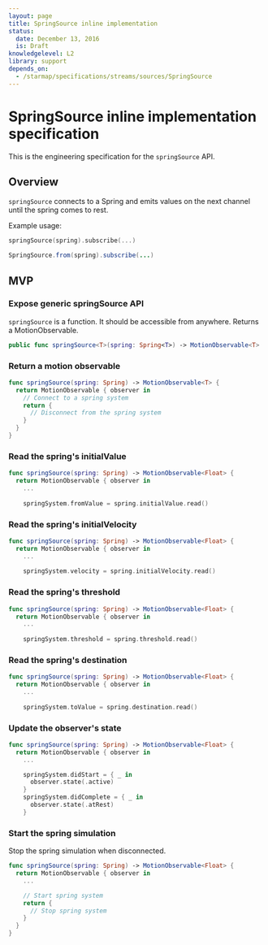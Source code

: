 ```yaml
---
layout: page
title: SpringSource inline implementation
status:
  date: December 13, 2016
  is: Draft
knowledgelevel: L2
library: support
depends_on:
  - /starmap/specifications/streams/sources/SpringSource
---
```


# SpringSource inline implementation specification

This is the engineering specification for the `springSource` API.

## Overview

`springSource` connects to a Spring and emits values on the next channel until the spring comes to
rest.

Example usage:

```swift
springSource(spring).subscribe(...)
```

```java
SpringSource.from(spring).subscribe(...)
```

## MVP

### Expose generic springSource API

`springSource` is a function. It should be accessible from anywhere. Returns a MotionObservable.

```swift
public func springSource<T>(spring: Spring<T>) -> MotionObservable<T>
```

### Return a motion observable

```swift
func springSource(spring: Spring) -> MotionObservable<T> {
  return MotionObservable { observer in
    // Connect to a spring system
    return {
      // Disconnect from the spring system
    }
  }
}
```

### Read the spring's initialValue

```swift
func springSource(spring: Spring) -> MotionObservable<Float> {
  return MotionObservable { observer in
    ...
    
    springSystem.fromValue = spring.initialValue.read() 
```

### Read the spring's initialVelocity

```swift
func springSource(spring: Spring) -> MotionObservable<Float> {
  return MotionObservable { observer in
    ...
    
    springSystem.velocity = spring.initialVelocity.read() 
```

### Read the spring's threshold

```swift
func springSource(spring: Spring) -> MotionObservable<Float> {
  return MotionObservable { observer in
    ...
    
    springSystem.threshold = spring.threshold.read() 
```

### Read the spring's destination

```swift
func springSource(spring: Spring) -> MotionObservable<Float> {
  return MotionObservable { observer in
    ...
    
    springSystem.toValue = spring.destination.read() 
```

### Update the observer's state

```swift
func springSource(spring: Spring) -> MotionObservable<Float> {
  return MotionObservable { observer in
    ...

    springSystem.didStart = { _ in
      observer.state(.active)
    }
    springSystem.didComplete = { _ in
      observer.state(.atRest)
    }
```

### Start the spring simulation

Stop the spring simulation when disconnected.

```swift
func springSource(spring: Spring) -> MotionObservable<Float> {
  return MotionObservable { observer in
    ...

    // Start spring system
    return {
      // Stop spring system
    }
  }
}
```
